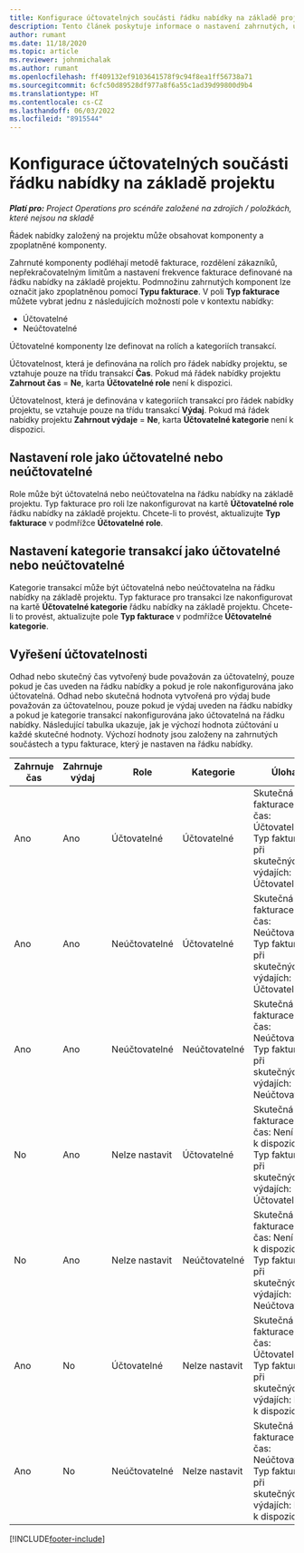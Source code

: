 ```yaml
---
title: Konfigurace účtovatelných součásti řádku nabídky na základě projektu
description: Tento článek poskytuje informace o nastavení zahrnutých, účtovatelných a neúčtovatelných komponent na řádcích projektové nabídky.
author: rumant
ms.date: 11/18/2020
ms.topic: article
ms.reviewer: johnmichalak
ms.author: rumant
ms.openlocfilehash: ff409132ef9103641578f9c94f8ea1ff56738a71
ms.sourcegitcommit: 6cfc50d89528df977a8f6a55c1ad39d99800d9b4
ms.translationtype: HT
ms.contentlocale: cs-CZ
ms.lasthandoff: 06/03/2022
ms.locfileid: "8915544"
---
```

# <a name="configure-the-chargeable-components-of-a-project-based-quote-line"></a>Konfigurace účtovatelných součásti řádku nabídky na základě projektu

_**Platí pro:** Project Operations pro scénáře založené na zdrojích / položkách, které nejsou na skladě_

Řádek nabídky založený na projektu může obsahovat komponenty a zpoplatněné komponenty.

Zahrnuté komponenty podléhají metodě fakturace, rozdělení zákazníků, nepřekračovatelným limitům a nastavení frekvence fakturace definované na řádku nabídky na základě projektu.
Podmnožinu zahrnutých komponent lze označit jako zpoplatněnou pomocí **Typu fakturace**. V poli **Typ fakturace** můžete vybrat jednu z následujících možností pole v kontextu nabídky:

   - Účtovatelné
   - Neúčtovatelné

Účtovatelné komponenty lze definovat na rolích a kategoriích transakcí.

Účtovatelnost, která je definována na rolích pro řádek nabídky projektu, se vztahuje pouze na třídu transakcí **Čas**. Pokud má řádek nabídky projektu **Zahrnout čas** = **Ne**, karta **Účtovatelné role** není k dispozici.

Účtovatelnost, která je definována v kategoriích transakcí pro řádek nabídky projektu, se vztahuje pouze na třídu transakcí **Výdaj**. Pokud má řádek nabídky projektu **Zahrnout výdaje** = **Ne**, karta **Účtovatelné kategorie** není k dispozici.

## <a name="update-a-role-to-be-chargeable-or-non-chargeable"></a>Nastavení role jako účtovatelné nebo neúčtovatelné
Role může být účtovatelná nebo neúčtovatelna na řádku nabídky na základě projektu. Typ fakturace pro roli lze nakonfigurovat na kartě **Účtovatelné role** řádku nabídky na základě projektu. Chcete-li to provést, aktualizujte **Typ fakturace** v podmřížce **Účtovatelné role**. 

## <a name="update-a-transaction-category-to-be-chargeable-or-non-chargeable"></a>Nastavení kategorie transakcí jako účtovatelné nebo neúčtovatelné
Kategorie transakcí může být účtovatelná nebo neúčtovatelna na řádku nabídky na základě projektu. Typ fakturace pro transakci lze nakonfigurovat na kartě **Účtovatelné kategorie** řádku nabídky na základě projektu. Chcete-li to provést, aktualizujte pole **Typ fakturace** v podmřížce **Účtovatelné kategorie**. 

## <a name="resolve-chargeability"></a>Vyřešení účtovatelnosti

Odhad nebo skutečný čas vytvořený bude považován za účtovatelný, pouze pokud je čas uveden na řádku nabídky a pokud je role nakonfigurována jako účtovatelná.
Odhad nebo skutečná hodnota vytvořená pro výdaj bude považován za účtovatelnou, pouze pokud je výdaj uveden na řádku nabídky a pokud je kategorie transakcí nakonfigurována jako účtovatelná na řádku nabídky. Následující tabulka ukazuje, jak je výchozí hodnota zúčtování u každé skutečné hodnoty. Výchozí hodnoty jsou založeny na zahrnutých součástech a typu fakturace, který je nastaven na řádku nabídky.

| Zahrnuje čas | Zahrnuje výdaj | Role | Kategorie | Úloha |
| --- | --- | --- | --- | --- |
| Ano | Ano | Účtovatelné | Účtovatelné | Skutečná fakturace na čas: Účtovatelné </br>Typ fakturace při skutečných výdajích: Účtovatelné |
| Ano | Ano | Neúčtovatelné | Účtovatelné | Skutečná fakturace na čas: Neúčtovatelné </br>Typ fakturace při skutečných výdajích: Účtovatelné |
| Ano | Ano | Neúčtovatelné | Neúčtovatelné | Skutečná fakturace na čas: Neúčtovatelné </br>Typ fakturace při skutečných výdajích: Neúčtovatelné |
| No | Ano | Nelze nastavit | Účtovatelné | Skutečná fakturace na čas: Není k dispozici </br>Typ fakturace při skutečných výdajích: Účtovatelné |
| No | Ano | Nelze nastavit | Neúčtovatelné | Skutečná fakturace na čas: Není k dispozici </br>Typ fakturace při skutečných výdajích: Neúčtovatelné |
| Ano | No | Účtovatelné | Nelze nastavit | Skutečná fakturace na čas: Účtovatelné </br>Typ fakturace při skutečných výdajích: Není k dispozici |
| Ano | No | Neúčtovatelné | Nelze nastavit | Skutečná fakturace na čas: Neúčtovatelné </br> Typ fakturace při skutečných výdajích: Není k dispozici |


[!INCLUDE[footer-include](../includes/footer-banner.md)]
